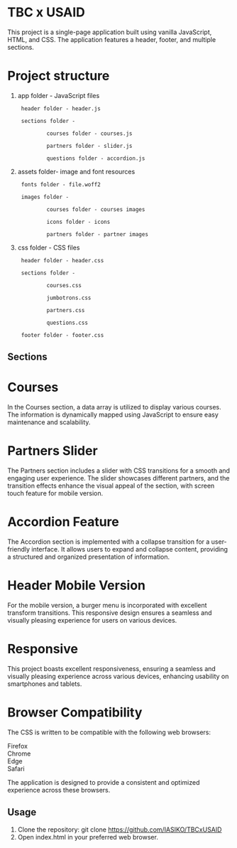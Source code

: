 # TBC x USAID

This project is a single-page application built using vanilla JavaScript, HTML, and CSS. The application features a header, footer, and multiple sections.

# Project structure

1. app folder - JavaScript files

        header folder - header.js 

        sections folder - 

                courses folder - courses.js

                partners folder - slider.js

                questions folder - accordion.js
2. assets folder- image and font resources

        fonts folder - file.woff2

        images folder - 

                courses folder - courses images

                icons folder - icons

                partners folder - partner images

3. css folder - CSS files

        header folder - header.css

        sections folder - 

                courses.css

                jumbotrons.css

                partners.css

                questions.css

        footer folder - footer.css

## Sections

# Courses
In the Courses section, a data array is utilized to display various courses. The information is dynamically mapped using JavaScript to ensure easy maintenance and scalability.

# Partners Slider
The Partners section includes a slider with CSS transitions for a smooth and engaging user experience. The slider showcases different partners, and the transition effects enhance the visual appeal of the section, with screen touch feature for mobile version.

# Accordion Feature
The Accordion section is implemented with a collapse transition for a user-friendly interface. It allows users to expand and collapse content, providing a structured and organized presentation of information.

# Header Mobile Version
For the mobile version, a burger menu is incorporated with excellent transform transitions. This responsive design ensures a seamless and visually pleasing experience for users on various devices.

# Responsive
This project boasts excellent responsiveness, ensuring a seamless and visually pleasing experience across various devices, enhancing usability on smartphones and tablets.

# Browser Compatibility
The CSS is written to be compatible with the following web browsers:

Firefox\
Chrome\
Edge\
Safari

The application is designed to provide a consistent and optimized experience across these browsers.


## Usage

1. Clone the repository: git clone https://github.com/IASIKO/TBCxUSAID
2. Open index.html in your preferred web browser.
